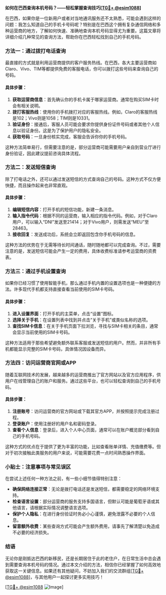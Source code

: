 **如何在巴西查询本机号码？——轻松掌握查询技巧[[TG💪+ @esim1088](https://t.me/s/esim1088)]**

在巴西，如果你是一位新用户或者对当地通讯服务还不太熟悉，可能会遇到这样的问题：我怎么知道自己的手机卡号码呢？特别是在巴西这个拥有复杂通信网络和多种运营商的地方，了解如何快速、准确地查询本机号码显得尤为重要。这篇文章将详细介绍几种常见的查询方法，帮助你在巴西轻松找到自己的手机号码。

### 方法一：通过拨打电话查询

最直接的方式就是利用运营商提供的客户服务热线。在巴西，各大主要运营商如Claro、Vivo、TIM等都提供免费的客服电话，你可以拨打这些号码来查询自己的号码。

#### 具体步骤：
1. **获取运营商信息**：首先确认你的手机卡属于哪家运营商。通常在购买SIM卡时会有相关说明。
2. **拨打客服热线**：使用你的手机拨打对应的客服热线。例如，Claro的客服热线是102；Vivo则是1058；TIM则是10331。
3. **验证身份**：接通后，客服人员可能会要求你提供身份证件号码或者其他个人信息以验证身份。这是为了保护用户的隐私安全。
4. **获取号码**：一旦身份核实完成，客服会告诉你你的手机号码。

这种方法简单易行，但需要注意的是，部分运营商可能需要用户亲自到营业厅进行身份验证，因此建议提前咨询具体流程。

### 方法二：发送短信查询

除了打电话之外，还可以通过发送短信的方式查询自己的号码。这种方式不仅方便快捷，而且操作起来也非常直观。

#### 具体步骤：
1. **编辑短信内容**：打开手机的短信功能，新建一条消息。
2. **输入指令代码**：根据不同的运营商，输入相应的指令代码。例如，对于Claro用户，可以输入“DNI”发送至21414；对于Vivo用户，则需发送“MEU”至28463。
3. **接收回复**：发送成功后，系统会立即返回包含你手机号码的信息。

这种方法的优势在于无需等待长时间通话，随时随地都可以完成查询。不过，需要注意的是，发送短信可能会产生一定的费用，具体收费标准请参考运营商的资费表。

### 方法三：通过手机设置查询

如果你已经习惯了使用智能手机，那么通过手机内置的设置选项也是一种便捷的方法。许多现代手机都支持直接查看当前使用的SIM卡号码。

#### 具体步骤：
1. **进入设置界面**：打开手机的主菜单，点击“设置”图标。
2. **选择关于手机**：在设置列表中找到并点击“关于手机”或类似名称的选项。
3. **查找SIM卡信息**：在关于手机页面下拉浏览，寻找与SIM卡相关的条目，通常会显示当前使用的SIM卡号码。

这种方法适用于那些希望避免额外联系客服或发送短信的用户。然而，并非所有手机都能显示完整的SIM卡号码，具体情况因设备而异。

### 方法四：访问运营商官网或APP

随着互联网技术的发展，越来越多的运营商推出了官方网站以及官方应用程序，供用户在线管理自己的账户和服务。通过这些平台，也可以轻松查询到自己的手机号码。

#### 具体步骤：
1. **注册账号**：访问运营商的官方网站或下载其官方APP，并按照提示完成注册过程。
2. **登录账户**：使用注册好的用户名和密码登录。
3. **查看个人信息**：登录后，进入个人中心页面，通常可以在账户概览部分看到自己的手机号码。

这种方式的优点在于提供了更为丰富的功能，比如查看账单详情、充值缴费等。但对于初次接触此类服务的用户来说，可能需要花费一点时间熟悉操作界面。

### 小贴士：注意事项与常见误区

在尝试上述任何一种方法之前，有一些小细节值得特别注意：

- **确保网络连接正常**：无论是拨打电话还是发送短信，都需要稳定的网络环境支持。
- **检查语言设置**：部分运营商的服务支持多国语言，但默认可能是葡萄牙语或其他语言，请根据实际情况调整语言选项。
- **保护个人隐私**：在进行身份验证时务必小心谨慎，避免泄露不必要的个人信息。
- **留意额外收费**：某些查询方式可能会产生额外费用，请事先了解清楚以免造成不必要的经济损失。

### 结语

无论你是刚抵达巴西的新移民，还是长期居住于此的老住户，在日常生活中总会遇到需要查询本机号码的情况。通过本文介绍的方法，相信你已经掌握了如何高效地获取这一关键信息。如果还有其他疑问，不妨加入我们的交流群组[[TG💪+ @esim1088](https://t.me/s/esim1088)]，与其他用户一起探讨更多实用技巧！

[[TG💪+ @esim1088](https://t.me/s/esim1088) ![Image](https://i.postimg.cc/4NQfJmqS/Snipaste-2025-05-13-00-14-12.png)]